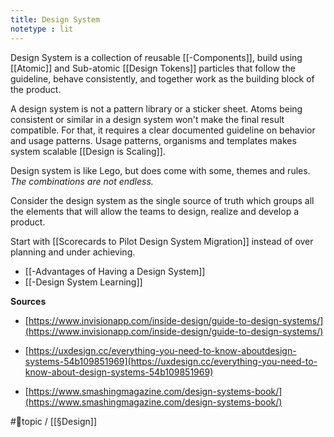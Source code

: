 ```yaml
---
title: Design System
notetype : lit
---
```


Design System is a collection of reusable [[-Components]], build using [[Atomic]] and Sub-atomic [[Design Tokens]] particles that follow the guideline, behave consistently, and together work as the building block of the product.

A design system is not a pattern library or a sticker sheet. Atoms being consistent or similar in a design system won't make the final result compatible. For that, it requires a clear documented guideline on behavior and usage patterns. Usage patterns, organisms and templates makes system scalable [[Design is Scaling]]. 

Design system is like Lego, but does come with some, themes and rules. *The combinations are not endless.*

Consider the design system as the single source of truth which groups all the elements that will allow the teams to design, realize and develop a product.

Start with [[Scorecards to Pilot Design System Migration]] instead of over planning and under achieving.

- [[-Advantages of Having a Design System]]
- [[-Design System Learning]]

**Sources**

- [https://www.invisionapp.com/inside-design/guide-to-design-systems/](https://www.invisionapp.com/inside-design/guide-to-design-systems/)

- [https://uxdesign.cc/everything-you-need-to-know-aboutdesign-systems-54b109851969](https://uxdesign.cc/everything-you-need-to-know-about-design-systems-54b109851969)

- [https://www.smashingmagazine.com/design-systems-book/](https://www.smashingmagazine.com/design-systems-book/)

#🌲topic / [[§Design]]